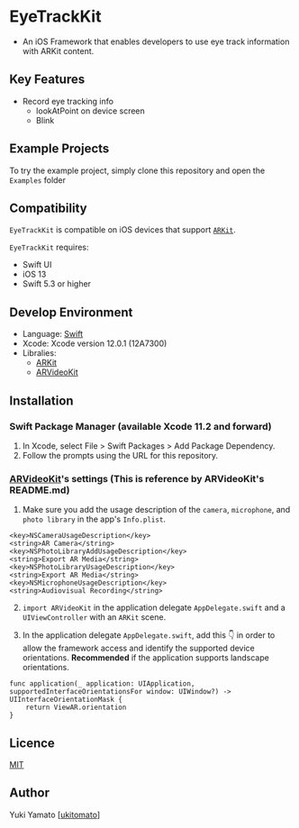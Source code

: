 EyeTrackKit
====
- An iOS Framework that enables developers to use eye track information with ARKit content.

## Key Features
- Record eye tracking info
    - lookAtPoint on device screen
    - Blink

## Example Projects
To try the example project, simply clone this repository and open the `Examples` folder 

## Compatibility
`EyeTrackKit` is compatible on iOS devices that support [`ARKit`](https://developer.apple.com/documentation/arkit).

`EyeTrackKit` requires:
- Swift UI
- iOS 13
- Swift 5.3 or higher

## Develop Environment
- Language: [Swift](https://developer.apple.com/jp/swift/)
- Xcode: Xcode version 12.0.1 (12A7300)
- Libralies:
  - [ARKit](https://developer.apple.com/jp/documentation/arkit/)
  - [ARVideoKit](https://github.com/AFathi/ARVideoKit)


## Installation
### Swift Package Manager (available Xcode 11.2 and forward)

1. In Xcode, select File > Swift Packages > Add Package Dependency.
2. Follow the prompts using the URL for this repository.

###  [ARVideoKit](https://github.com/AFathi/ARVideoKit)'s settings (This is reference by ARVideoKit's README.md)
1. Make sure you add the usage description of the `camera`, `microphone`, and `photo library` in the app's `Info.plist`.
```
<key>NSCameraUsageDescription</key>
<string>AR Camera</string>
<key>NSPhotoLibraryAddUsageDescription</key>
<string>Export AR Media</string>
<key>NSPhotoLibraryUsageDescription</key>
<string>Export AR Media</string>
<key>NSMicrophoneUsageDescription</key>
<string>Audiovisual Recording</string>
```
2.  `import ARVideoKit` in the application delegate `AppDelegate.swift` and a `UIViewController` with an `ARKit` scene.

3. In the application delegate `AppDelegate.swift`, add this 👇 in order to allow the framework access and identify the supported device orientations. **Recommended** if the application supports landscape orientations.
```
func application(_ application: UIApplication, supportedInterfaceOrientationsFor window: UIWindow?) -> UIInterfaceOrientationMask {
    return ViewAR.orientation
}
```

## Licence
[MIT](https://github.com/ukitomato/EyeTrackKit/blob/master/LICENSE)

## Author
Yuki Yamato [[ukitomato](https://github.com/ukitomato)]
